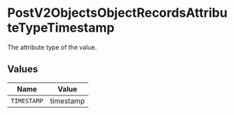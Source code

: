 # PostV2ObjectsObjectRecordsAttributeTypeTimestamp

The attribute type of the value.


## Values

| Name        | Value       |
| ----------- | ----------- |
| `TIMESTAMP` | timestamp   |